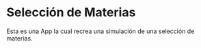 # Selección de Materias

Esta es una App la cual recrea una simulación de una selección de materias.
